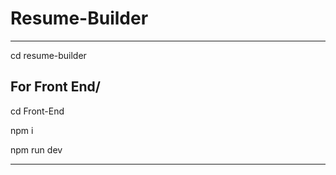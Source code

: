 # Resume-Builder


--------
cd resume-builder

## For Front End/

cd Front-End

npm i

npm run dev

--------
